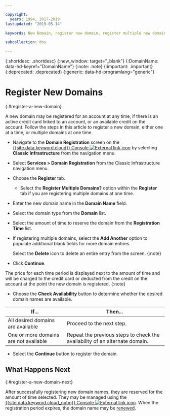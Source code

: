 ```yaml
---

copyright:
  years: 1994, 2017-2019
lastupdated: "2019-05-14"

keywords: New Domain, register new domain, register multiple new domains

subcollection: dns

---
```


{:shortdesc: .shortdesc}
{:new_window: target="_blank"}
{:DomainName: data-hd-keyref="DomainName"}
{:note: .note}
{:important: .important}
{:deprecated: .deprecated}
{:generic: data-hd-programlang="generic"}

# Register New Domains
{:#register-a-new-domain}

A new domain may be registered for an account at any time, if there is an active credit card linked to an account, or an available credit on the account. Follow the steps in this article to register a new domain, either one at a time, or multiple domains at one time.

* Navigate to the **Domain Registration** screen on the [{{site.data.keyword.cloud}} Console ![External link icon](../../icons/launch-glyph.svg "External link icon")](https://{DomainName}/) by selecting **Classic Infrastructure** from the navigation menu.
* Select **Services > Domain Registration** from the Classic Infrastructure navigation menu.
* Choose the **Register** tab.
  * Select the **Register Multiple Domains?** option within the **Register** tab if you are registering multiple domains at one time.
* Enter the new domain name in the **Domain Name** field.
* Select the domain type from the **Domain** list.
* Select the amount of time to reserve the domain from the **Registration Time** list.
* If registering multiple domains, select the **Add Another** option to populate additional blank fields for more domain entries.

  Select the **Delete** icon to delete an entire entry from the screen.
  {:note}

* Click **Continue**.

The price for each time period is displayed next to the amount of time and will be charged to the credit card or deducted from the credit on the account at the point the new domain is registered.
{:note}

* Choose the **Check Availability** button to determine whether the desired domain names are available.

|If...| Then...|
|----|----|
| All desired domains are available | Proceed to the next step. |
| One or more domains are not available | Repeat the previous steps to check the availability of an alternate domain. |

* Select the **Continue** button to register the domain.

## What Happens Next
{:#register-a-new-domain-next}

After successfully registering new domain names, they are reserved for the amount of time selected. They may be managed using the [{{site.data.keyword.cloud_notm}} Console ![External link icon](../../icons/launch-glyph.svg "External link icon")](https://{DomainName}/). When the registration period expires, the domain name may be [renewed](/docs/dns?topic=dns-renew-an-existing-domain).
